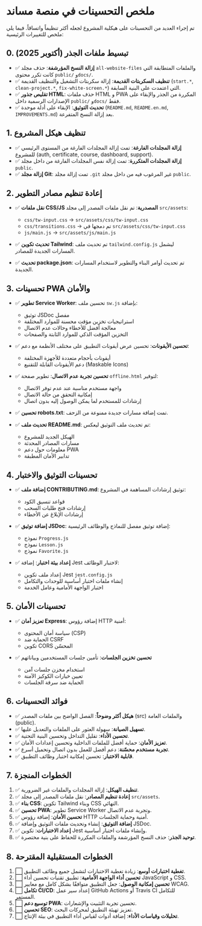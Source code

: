 # ملخص التحسينات في منصة مساند

تم إجراء العديد من التحسينات على هيكلية المشروع لجعله أكثر تنظيماً واتساقاً. فيما يلي ملخص للتغييرات الرئيسية:

## 0. تبسيط ملفات الجذر (أكتوبر 2025)

- ✅ **إزالة النسخ المؤرشفة**: حذف مجلد `all-website-files` والملفات المتطابقة التي كانت تكرر محتوى `public/` و`docs/`.
- ✅ **تنظيف السكربتات القديمة**: إزالة سكربتات التشغيل والتنظيف القديمة (`start.*`, `clean-project.*`, `fix-white-screen.*`) التي اعتمدت على البنية السابقة.
- ✅ **تقليص جذور HTML**: حذف ملفات HTML و PWA المكررة من الجذر والإبقاء على الإصدارات الرسمية داخل `public/` و`docs/` فقط.
- ✅ **تحديث التوثيق**: الإبقاء على أدلة موحدة (`README.md`, `README.en.md`, `IMPROVEMENTS.md`) بعد إزالة النسخ المتفرعة.

## 1. تنظيف هيكل المشروع

- ✅ **إزالة المجلدات الفارغة**: تمت إزالة المجلدات الفارغة من المستوى الرئيسي للمشروع (auth, certificate, course, dashboard, support).
- ✅ **إزالة المجلدات المتكررة**: تمت إزالة نفس المجلدات الفارغة من داخل مجلد `public`.
- ✅ **إزالة مجلد Git**: تمت إزالة مجلد `.git` غير المرغوب فيه من داخل مجلد `public`.

## 2. إعادة تنظيم مصادر التطوير

- ✅ **نقل ملفات CSS/JS المصدرية**: تم نقل ملفات المصدر إلى مجلد `src/assets`:
  - `css/tw-input.css` → `src/assets/css/tw-input.css`
  - `css/transitions.css` → تم دمجها في `src/assets/css/tw-input.css`
  - `js/main.js` → `src/assets/js/main.js`

- ✅ **تحديث تكوين Tailwind**: تم تحديث ملف `tailwind.config.js` ليشمل المسارات الجديدة للمصادر.

- ✅ **تحديث package.json**: تم تحديث أوامر البناء والتطوير لاستخدام المسارات الجديدة.

## 3. تحسينات PWA والأمان

- ✅ **تطوير Service Worker**: تحسين ملف `sw.js` بإضافة:
  - توثيق JSDoc مفصل
  - استراتيجيات تخزين مؤقت محسنة للموارد المختلفة
  - معالجة أفضل للأخطاء وحالات عدم الاتصال
  - التخزين المؤقت الذكي للموارد الثابتة والصفحات

- ✅ **تحسين الأيقونات**: تحسين عرض أيقونات التطبيق على مختلف الأنظمة مع دعم:
  - أيقونات بأحجام متعددة للأجهزة المختلفة
  - دعم الأيقونات القابلة للتقنيع (Maskable Icons)

- ✅ **تحسين تجربة عدم الاتصال**: تطوير صفحة `offline.html` لتوفير:
  - واجهة مستخدم مناسبة عند عدم توفر الاتصال
  - إمكانية التحقق من حالة الاتصال
  - إرشادات للمستخدم لما يمكن الوصول إليه بدون اتصال

- ✅ **تحسين robots.txt**: تمت إضافة مسارات جديدة ممنوعة من الزحف.
  
- ✅ **تحديث ملف README.md**: تم تحديث ملف التوثيق ليعكس:
  - الهيكل الجديد للمشروع
  - مسارات المصادر المحدثة
  - معلومات حول دعم PWA
  - تدابير الأمان المطبقة

## 4. تحسينات التوثيق والاختبار

- ✅ **إضافة ملف CONTRIBUTING.md**: توثيق إرشادات المساهمة في المشروع:
  - قواعد تنسيق الكود
  - إرشادات فتح طلبات السحب
  - إرشادات الإبلاغ عن الأخطاء

- ✅ **إضافة توثيق JSDoc**: إضافة توثيق مفصل للنماذج والوظائف الرئيسية:
  - نموذج `Progress.js`
  - نموذج `Lesson.js`
  - نموذج `Favorite.js`

- ✅ **إعداد بيئة اختبار**: إضافة Jest لاختبار الوظائف:
  - إعداد ملف تكوين Jest `jest.config.js`
  - إنشاء ملفات اختبار أساسية للوحدات والتكامل
  - اختبار الواجهة الأمامية وعامل الخدمة

## 5. تحسينات الأمان

- ✅ **تعزيز أمان Express**: إضافة رؤوس HTTP أمنية:
  - سياسة أمان المحتوى (CSP)
  - الحماية ضد CSRF
  - تكوين CORS المحسّن

- ✅ **تحسين تخزين الجلسات**: تأمين جلسات المستخدمين وبياناتهم
  - استخدام مخزن جلسات آمن
  - تعيين خيارات الكوكيز الآمنة
  - الحماية ضد سرقة الجلسات

## 6. فوائد التحسينات

- ✅ **هيكل أكثر وضوحاً**: الفصل الواضح بين ملفات المصدر (src) والملفات العامة (public).
- ✅ **تسهيل الصيانة**: سهولة العثور على الملفات والتعديل عليها.
- ✅ **تحسين الأداء**: تقليل التداخل وتحسين البنية التحتية.
- ✅ **تعزيز الأمان**: حماية أفضل للملفات الداخلية وتحسين إعدادات الأمان.
- ✅ **تجربة مستخدم محسّنة**: دعم أفضل للعمل بدون اتصال وتحميل أسرع.
- ✅ **قابلية الاختبار**: تحسين إمكانية اختبار وظائف التطبيق.

## 7. الخطوات المنجزة

1. ✅ **تنظيف الهيكل**: إزالة المجلدات والملفات غير الضرورية.
2. ✅ **إعادة تنظيم المصادر**: نقل ملفات المصدر إلى مجلد `src/assets`.
3. ✅ **بناء CSS**: تكوين Tailwind وبناء CSS النهائي.
4. ✅ **تحسين PWA**: تطوير Service Worker وتجربة عدم الاتصال.
5. ✅ **تحسين الأمان**: إضافة رؤوس HTTP أمنية وحماية الجلسات.
6. ✅ **إضافة التوثيق**: إنشاء وتحديث ملفات التوثيق وإضافة JSDoc.
7. ✅ **إعداد الاختبارات**: تكوين Jest وإنشاء ملفات اختبار أساسية.
8. ✅ **توحيد الجذر**: حذف النسخ المؤرشفة والملفات المكررة للحفاظ على بنية مختصرة.

## 8. الخطوات المستقبلية المقترحة

1. ⬜ **تغطية اختبارات أوسع**: زيادة تغطية الاختبارات لتشمل جميع وظائف التطبيق.
2. ⬜ **تحسين أداء الواجهة الأمامية**: تطبيق تقنيات تحسين أداء JavaScript و CSS.
3. ⬜ **تحسين إمكانية الوصول**: جعل التطبيق متوافقًا بشكل كامل مع معايير WCAG.
4. ⬜ **تكامل CI/CD**: إعداد سير عمل GitHub Actions أو Travis CI للتكامل المستمر.
5. ⬜ **توسيع دعم PWA**: تحسين تجربة التثبيت والإشعارات.
6. ⬜ **تحسين SEO**: تعزيز تهيئة التطبيق لمحركات البحث.
7. ⬜ **تحليلات وقياسات الأداء**: إضافة أدوات لقياس أداء التطبيق في بيئة الإنتاج.
